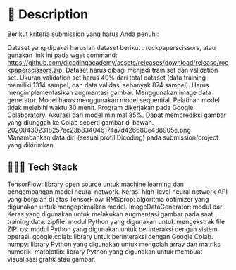 # 📃 Description

Berikut kriteria submission yang harus Anda penuhi:

Dataset yang dipakai haruslah dataset berikut : rockpaperscissors, atau gunakan link ini pada wget command: https://github.com/dicodingacademy/assets/releases/download/release/rockpaperscissors.zip.
Dataset harus dibagi menjadi train set dan validation set.
Ukuran validation set harus 40% dari total dataset (data training memiliki 1314 sampel, dan data validasi sebanyak 874 sampel).
Harus mengimplementasikan augmentasi gambar.
Menggunakan image data generator.
Model harus menggunakan model sequential.
Pelatihan model tidak melebihi waktu 30 menit.
Program dikerjakan pada Google Colaboratory.
Akurasi dari model minimal 85%.
Dapat memprediksi gambar yang diunggah ke Colab seperti gambar di bawah.
202004302318257ec23b834046174a7d426680e488905e.png
Manambahkan data diri (sesuai profil Dicoding) pada submission/project yang dikirimkan.


## 👨🏻‍💻 Tech Stack

TensorFlow: library open source untuk machine learning dan pengembangan model neural network.
Keras: high-level neural network API yang berjalan di atas TensorFlow.
RMSprop: algoritma optimizer yang digunakan untuk mengoptimalkan model.
ImageDataGenerator: modul dari Keras yang digunakan untuk melakukan augmentasi gambar pada saat training data.
zipfile: modul Python yang digunakan untuk mengekstrak file ZIP.
os: modul Python yang digunakan untuk berinteraksi dengan sistem operasi.
google.colab: library untuk berinteraksi dengan Google Colab.
numpy: library Python yang digunakan untuk mengolah array dan matriks numerik.
matplotlib: library Python yang digunakan untuk membuat visualisasi grafik atau gambar.
